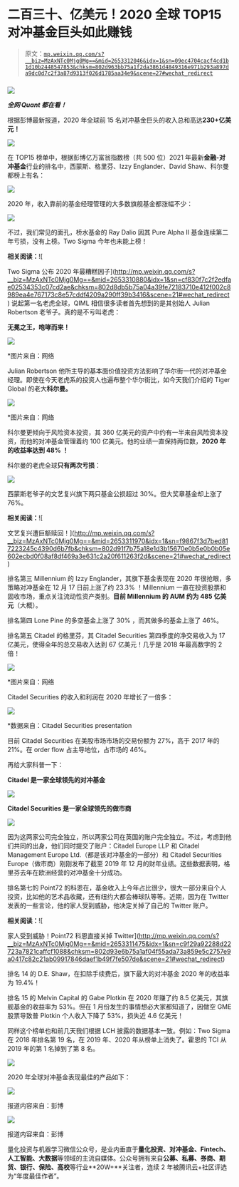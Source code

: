 # 二百三十、亿美元！2020 全球 TOP15 对冲基金巨头如此赚钱

> 原文：[`mp.weixin.qq.com/s?__biz=MzAxNTc0Mjg0Mg==&mid=2653312046&idx=1&sn=09ec4704cacf4cd1b1d10b2448547853&chksm=802d963bb75a1f2da3861d4849316e971b293a897da9dc0d7c2f3a87d9313f026d1785aa34e9&scene=27#wechat_redirect`](http://mp.weixin.qq.com/s?__biz=MzAxNTc0Mjg0Mg==&mid=2653312046&idx=1&sn=09ec4704cacf4cd1b1d10b2448547853&chksm=802d963bb75a1f2da3861d4849316e971b293a897da9dc0d7c2f3a87d9313f026d1785aa34e9&scene=27#wechat_redirect)

### 

![](img/5f7e444cbd0879522a8a640b9a701dd5.png)

***全网 Quant 都在看！***

根据彭博最新报道，2020 年全球前 15 名对冲基金巨头的收入总和高达**230+亿美元！**

![](img/ea162382b9475b3871fa32ed677356ab.png)

在 TOP15 榜单中，根据彭博亿万富翁指数榜（共 500 位）2021 年最新**金融-对冲基金**行业的排名中，西蒙斯、格里芬、Izzy Englander、David Shaw、科尔曼都榜上有名：

![](img/cd2f57ad44759d29293235c48beb52cd.png)

2020 年，收入靠前的基金经理管理的大多数旗舰基金都涨幅不少：

![](img/90103db687a0ef8a3f9914fbe5357894.png)

不过，我们常见的面孔，桥水基金的 Ray Dalio 因其 Pure Alpha II 基金连续第二年亏损，没有上榜。Two Sigma 今年也未能上榜！

**相关阅读：**![

Two Sigma 公布 2020 年最糟糕因子](http://mp.weixin.qq.com/s?__biz=MzAxNTc0Mjg0Mg==&mid=2653310880&idx=1&sn=cf830f7c2f2edfae02534353c07cd2ae&chksm=802d8db5b75a04a39fe72183710e412f002c8989ea4e767173c8e57cddf4209a290ff39b3416&scene=21#wechat_redirect) 
说起第一名老虎全球，QIML 相信很多读者首先想到的是其创始人 Julian Robertson 老爷子。真的是不亏叫老虎：

**无冕之王，咆哮而来！**

![](img/8aaf58bbba8f8404c4ec64936e11cd6f.png)

*图片来自：网络

Julian Robertson 他所主导的基本面价值投资方法影响了华尔街一代的对冲基金经理。即使在今天老虎系的投资人也遍布整个华尔街比，如今天我们介绍的 Tiger Global 的老大**科尔曼。**

![](img/836ee139ffe69a84745797dce6f48f26.png)

*图片来自：网络

科尔曼更倾向于风险资本投资，其 360 亿美元的资产中约有一半来自风险资本投资，而他的对冲基金管理着约 100 亿美元。他的业绩一直保持两位数，**2020 年的收益率达到 48% ！**

科尔曼的老虎全球**只有两次亏损**：

![](img/e36c799036140394f26c9a7e1412d147.png)

西蒙斯老爷子的文艺复兴旗下两只基金公损超过 30%。但大奖章基金却上涨了 76%。

**相关阅读：**![

文艺复兴遭巨额赎回！](http://mp.weixin.qq.com/s?__biz=MzAxNTc0Mjg0Mg==&mid=2653311970&idx=1&sn=f9867f3d7bed817223245c4390d6b7fb&chksm=802d91f7b75a18e1d3b15670e0b5e0b0b05e602ecbd0f08af8df469a3e631c2a20f611263f2d&scene=21#wechat_redirect) 

排名第三 Millennium 的 Izzy Englander，其旗下基金表现在 2020 年很抢眼，多策略对冲基金在 12 月 17 日前上涨了约 23.3% ！Millennium 一直在投资股票和固收市场，重点关注流动性资产类别。**目前 Millennium 的 AUM 约为 485 亿美元**（大概）。

排名第四 Lone Pine 的多空基金上涨了 30% ，而其做多的基金上涨了 46%。

排名第五 Citadel 的格里芬，其 Citadel Securities 第四季度的净交易收入为 17 亿美元，使得全年的总交易收入达到 67 亿美元！几乎是 2018 年最高数字的 2 倍！

![](img/e81e300bca46a9db2a18c947e5784640.png)

*图片来自：网络

Citadel Securities 的收入和利润在 2020 年增长了一倍多：

![](img/2d8ea304d17e9ab2359a5ad5627fa331.png)

*数据来自：Citadel Securities presentation

目前 Citadel Securities 在美股市场市场的交易份额为 27%，高于 2017 年的 21%。在 order flow 占主导地位，占市场的 46%。

再给大家科普一下： 

**Citadel 是一家全球领先的对冲基金**

![](img/4048c3ea863f5b9d4ee7f755275087c4.png)

**Citadel Securities 是一家全球领先的做市商**

![](img/4f26eafb26e88c033dee93ce21756a7c.png)

因为这两家公司完全独立，所以两家公司在英国的账户完全独立。不过，考虑到他们共同的出身，他们同时提交了账户：Citadel Europe LLP 和 Citadel Management Europe Ltd.（都是该对冲基金的一部分）和 Citadel Securities Europe（做市商）刚刚发布了截至 2019 年 12 月的财年业绩。这些数据表明，格里芬去年在欧洲经营的对冲基金十分成功。

排名第七的 Point72 的科恩在，基金收入上今年占比很少，很大一部分来自个人投资，比如他的艺术品收藏，还有纽约大都会棒球队等等。近期，因为在 Twitter 发表的一些言论，他的家人受到威胁，他决定关掉了自己的 Twitter 账户。

**相关阅读：**![

家人受到威胁！Point72 科恩直接关掉 Twitter](http://mp.weixin.qq.com/s?__biz=MzAxNTc0Mjg0Mg==&mid=2653311475&idx=1&sn=c9f29a92288d22723a7821caffcf1088&chksm=802d93e6b75a1af04f55ada73a859e5c2757e9a0417c82c21ab09917846daef1b49f7fe507de&scene=21#wechat_redirect) 

排名 14 的 D.E. Shaw，在扣除手续费后，旗下最大的对冲基金 2020 年的收益率为 19.4%！

排名 15 的 Melvin Capital 的 Gabe Plotkin 在 2020 年赚了约 8.5 亿美元，其旗舰基金的收益率为 53%。但在 1 月份发生的事情想必大家都知道了，因做空 GME 股票导致普 Plotkin 个人收入下降了 53%，损失近 4.6 亿美元！

同样这个榜单也和前几天我们根据 LCH 披露的数据基本一致。例如：Two Sigma 在 2018 年排名第 19 名，在 2019 年、2020 年从榜单上消失了。霍恩的 TCI 从 2019 年的第 1 名掉到了第 8 名。

![](img/8b3bdab059755a6398b247ffd6226de5.png)

2020 年全球对冲基金表现最佳的产品如下：

![](img/bef45945b5f19f5b1f2377933aa4734d.png)

报道内容来自：彭博

![](img/d16f7e092c8b978fc3615cfac19490b0.png)

报道内容来自：彭博

量化投资与机器学习微信公众号，是业内垂直于**量化投资、对冲基金、Fintech、人工智能、大数据**等领域的主流自媒体。公众号拥有来自**公募、私募、券商、期货、银行、保险、高校**等行业**20W+**关注者，连续 2 年被腾讯云+社区评选为“年度最佳作者”。